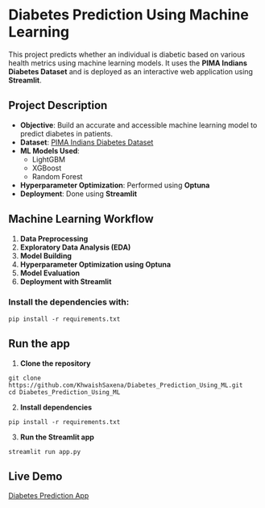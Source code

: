 # Diabetes Prediction Using Machine Learning

This project predicts whether an individual is diabetic based on various health metrics using machine learning models. It uses the **PIMA Indians Diabetes Dataset** and is deployed as an interactive web application using **Streamlit**.
 
##  Project Description

- **Objective**: Build an accurate and accessible machine learning model to predict diabetes in patients.
- **Dataset**: [PIMA Indians Diabetes Dataset](https://www.kaggle.com/datasets/uciml/pima-indians-diabetes-database)
- **ML Models Used**: 
  - LightGBM
  - XGBoost
  - Random Forest
- **Hyperparameter Optimization**: Performed using **Optuna**
- **Deployment**: Done using **Streamlit**
  
##  Machine Learning Workflow

1. **Data Preprocessing**
2. **Exploratory Data Analysis (EDA)**
3. **Model Building**
4. **Hyperparameter Optimization using Optuna**
5. **Model Evaluation**
6. **Deployment with Streamlit**

### Install the dependencies with:
```
pip install -r requirements.txt
```
## Run the app

1. **Clone the repository**
```
git clone https://github.com/KhwaishSaxena/Diabetes_Prediction_Using_ML.git
cd Diabetes_Prediction_Using_ML
```
2. **Install dependencies**
```
pip install -r requirements.txt
```
3. **Run the Streamlit app**
```
streamlit run app.py
```

## Live Demo

[Diabetes Prediction App](https://diabetes-prediction-using-ml-ks.streamlit.app/)
